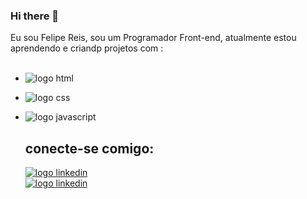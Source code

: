 ### Hi there 👋

Eu sou Felipe Reis, sou um Programador Front-end, atualmente estou aprendendo e criandp projetos com : <br> <br>
- <img src="https://img.shields.io/badge/HTML-239120?style=for-the-badge&logo=html5&logoColor=white" alt="logo html"> <br>
- <img src="https://img.shields.io/badge/CSS-239120?&style=for-the-badge&logo=css3&logoColor=white" alt="logo css"> <br>
- <img src="https://img.shields.io/badge/JavaScript-F7DF1E?style=for-the-badge&logo=javascript&logoColor=black" alt="logo javascript"> <br>

  <h2>conecte-se comigo:</h2>
  <a href="https://www.linkedin.com/in/felipe-dos-reis-de-andrade"> <img   src="https://img.shields.io/badge/LinkedIn-0077B5?style=for-the-badge&logo=linkedin&logoColor=white" alt="logo linkedin" > </a> <br>
  <a href="https://instagram.com/felipe_reis199?utm_source=qr&igshid=MThlNWY1MzQwNA=="> <img   src="https://img.shields.io/badge/Instagram-E4405F?style=for-the-badge&logo=instagram&logoColor=white" alt="logo linkedin" > </a> <br>

